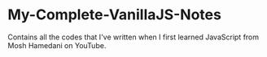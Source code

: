 # My-Complete-VanillaJS-Notes
Contains all the codes that I've written when I first learned JavaScript from Mosh Hamedani on YouTube.
